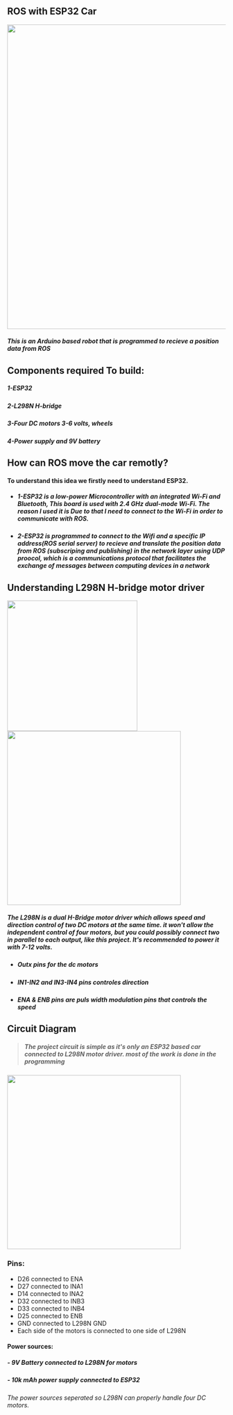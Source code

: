 ## ROS with ESP32 Car
<img 
src="https://user-images.githubusercontent.com/49666154/140733000-94906f91-95a6-4caf-8942-75631905dc4c.jpg" width="700px"  > 

##### This is an Arduino based robot that is programmed to recieve a position data from ROS  

## Components required To build:
##### 1-ESP32
##### 2-L298N H-bridge
##### 3-Four DC motors 3-6 volts, wheels
##### 4-Power supply and 9V battery 

## How can ROS move the car remotly?
#### To understand this idea we firstly need to understand ESP32.
- ##### 1-ESP32 is a low-power Microcontroller with an integrated Wi-Fi and Bluetooth, This board is used with 2.4 GHz dual-mode Wi-Fi. The reason I used it is Due to that I need to connect to the Wi-Fi in order to communicate with ROS.
- ##### 2-ESP32 is programmed to connect to the Wifi and a specific IP address(ROS serial server) to recieve and translate the position data from ROS  (subscriping and publishing) in the network layer using UDP proocol, which is a communications protocol that facilitates the exchange of messages between computing devices in a network

## Understanding L298N H-bridge motor driver  
<img src="https://user-images.githubusercontent.com/49666154/128776326-36a2416f-9356-49f9-842e-ab9bff2704f0.jpeg" width="300px" > <img src="https://user-images.githubusercontent.com/49666154/128803887-7bc041e8-9c74-42aa-8f75-aa2c68efa30d.png" width="400px" >

##### The L298N is a dual H-Bridge motor driver which allows speed and direction control of two DC motors at the same time. it won't allow the independent control of four motors, but you could possibly connect two in parallel to each output, like this project. It's recommended to power it with 7-12 volts.

- ##### Outx pins for the dc motors
- ##### IN1-IN2 and IN3-IN4 pins controles direction 
- ##### ENA & ENB pins are puls width modulation pins that controls the speed
 

## Circuit Diagram 

> ##### The project circuit is simple as it's only an ESP32 based car connected to L298N motor driver. most of the work is done in the programming
<img src="https://user-images.githubusercontent.com/49666154/140627997-56d5b1d7-0122-40ee-bfb3-f7173aa30856.jpg" width="400px" >

### Pins:
- D26 connected to ENA
- D27 connected to INA1
- D14 connected to INA2
- D32 connected to INB3
- D33 connected to INB4
- D25 connected to ENB
- GND connected to L298N GND
- Each side of the motors is connected to one side of L298N 

#### Power sources:
##### - 9V Battery connected to L298N for motors 
##### - 10k mAh power supply connected to ESP32
###### The power sources seperated so L298N can properly handle four DC motors.

